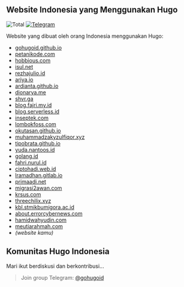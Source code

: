 ## Website Indonesia yang Menggunakan Hugo

![Total](https://img.shields.io/badge/total-28-brightgreen.svg)
[![Telegram](https://img.shields.io/badge/chat-telegram-blue.svg?logo=telegram)](https://t.me/gohugoid/)

Website yang dibuat oleh orang Indonesia menggunakan Hugo:

- [gohugoid.github.io](https://gohugoid.github.io/)
- [petanikode.com](https://www.petanikode.com/)
- [hobbious.com](https://hobbious.com/)
- [isul.net](https://www.isul.net/blog/)
- [rezhajulio.id](https://rezhajulio.id)
- [ariya.io](https://ariya.io/)
- [ardianta.github.io](https://ardianta.github.io)
- [dionarya.me](http://dionarya.me/blog/)
- [shvr.ga](https://shvr.ga/)
- [blog.fajri.my.id](https://blog.fajri.my.id/)
- [blog.serverless.id](https://blog.serverless.id/)
- [inseptek.com](https://inseptek.com/)
- [lombokfoss.com](https://www.lombokfoss.com/)
- [okutasan.github.io](https://okutasan.github.io)
- [muhammadzakyzulfiqor.xyz](https://muhammadzakyzulfiqor.xyz/)
- [tipobrata.github.io](https://tipobrata.github.io/)
- [yuda.nantoos.id](https://yuda.nantoos.id/)
- [golang.id](https://golang.id/)
- [fahri.nurul.id](https://fahri.nurul.id/)
- [ciptohadi.web.id](https://ciptohadi.web.id/)
- [lramadhan.gitlab.io](https://lramadhan.gitlab.io/)
- [primaadi.net](https://primaadi.net/)
- [migrasi2awan.com](http://migrasi2awan.com/)
- [krsus.com](https://www.krsus.com/)
- [threechilix.xyz](http://threechilix.xyz/)
- [kbl.stmikbumigora.ac.id](http://kbl.stmikbumigora.ac.id)
- [about.errorcybernews.com](https://about.errorcybernews.com)
- [hamidwahyudin.com](https://hamidwahyudin.com/)
- [meutiarahmah.com](https://www.meutiarahmah.com)
- _(website kamu)_ 

## Komunitas Hugo Indonesia

Mari ikut berdiskusi dan berkontribusi...

> Join group Telegram: [@gohugoid](https://t.me/gohugoid/)
